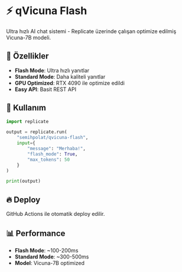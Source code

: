 # ⚡ qVicuna Flash

Ultra hızlı AI chat sistemi - Replicate üzerinde çalışan optimize edilmiş Vicuna-7B modeli.

## 🚀 Özellikler

- **Flash Mode**: Ultra hızlı yanıtlar
- **Standard Mode**: Daha kaliteli yanıtlar  
- **GPU Optimized**: RTX 4090 ile optimize edildi
- **Easy API**: Basit REST API

## 🧪 Kullanım

```python
import replicate

output = replicate.run(
    "semihpolat/qvicuna-flash",
    input={
        "message": "Merhaba!",
        "flash_mode": True,
        "max_tokens": 50
    }
)

print(output)
```

## 🔥 Deploy

GitHub Actions ile otomatik deploy edilir.

## 📊 Performance

- **Flash Mode**: ~100-200ms
- **Standard Mode**: ~300-500ms
- **Model**: Vicuna-7B optimized

